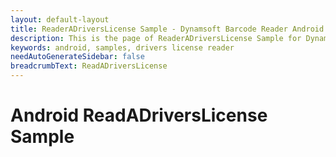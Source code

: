 ```yaml
---
layout: default-layout
title: ReaderADriversLicense Sample - Dynamsoft Barcode Reader Android edition
description: This is the page of ReaderADriversLicense Sample for Dynamsoft Barcode Reader Android SDK.
keywords: android, samples, drivers license reader
needAutoGenerateSidebar: false
breadcrumbText: ReadADriversLicense
---
```


# Android ReadADriversLicense Sample

## 
